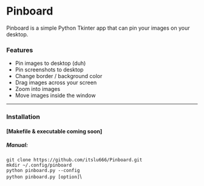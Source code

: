 # Pinboard
Pinboard is a simple Python Tkinter app that can pin your images on your desktop.

### Features
- Pin images to desktop (duh)
- Pin screenshots to desktop
- Change border / background color
- Drag images across your screen
- Zoom into images
- Move images inside the window
---
### Installation
#### [Makefile & executable coming soon]

##### Manual:
`git clone https://github.com/itslu666/Pinboard.git`\
`mkdir ~/.config/pinboard`\
`python pinboard.py --config`\
`python pinboard.py [option]`\
